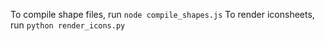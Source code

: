 To compile shape files, run `node compile_shapes.js`
To render iconsheets, run `python render_icons.py`
